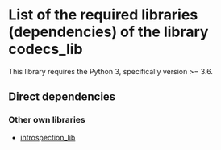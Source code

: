 # List of the required libraries (dependencies) of the library codecs_lib

This library  requires the Python 3, specifically version >= 3.6.

## Direct dependencies

### Other own libraries

* [introspection_lib](https://github.com/FooBarShebang/introspection_lib)
